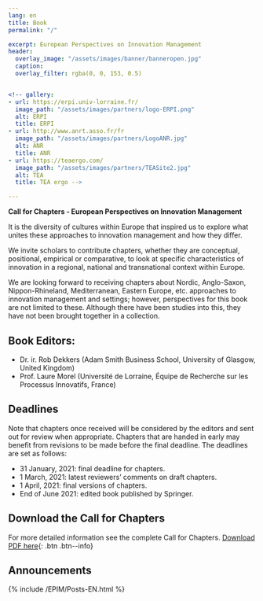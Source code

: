 ```yaml
---
lang: en
title: Book
permalink: "/"

excerpt: European Perspectives on Innovation Management
header:
  overlay_image: "/assets/images/banner/banneropen.jpg"
  caption: 
  overlay_filter: rgba(0, 0, 153, 0.5)


<!-- gallery:
- url: https://erpi.univ-lorraine.fr/
  image_path: "/assets/images/partners/logo-ERPI.png"
  alt: ERPI
  title: ERPI
- url: http://www.anrt.asso.fr/fr
  image_path: "/assets/images/partners/LogoANR.jpg"
  alt: ANR
  title: ANR
- url: https://teaergo.com/
  image_path: "/assets/images/partners/TEASite2.jpg"
  alt: TEA
  title: TEA ergo -->

---
```



**Call for Chapters - European Perspectives on Innovation Management**

It is the diversity of cultures within Europe that inspired us to explore what unites these approaches to innovation management and how they differ.  

We invite scholars to contribute chapters, whether they are conceptual, positional, empirical or comparative, to look at specific characteristics of innovation in a regional, national and transnational context within Europe. 

We are looking forward to receiving chapters about Nordic, Anglo-Saxon, Nippon-Rhineland, Mediterranean, Eastern Europe, etc. approaches to innovation management and settings; however, perspectives for this book are not limited to these.  Although there have been studies into this, they have not been brought together in a collection.


## Book Editors:
- Dr. ir. Rob Dekkers (Adam Smith Business School, University of Glasgow, United Kingdom)
- Prof. Laure Morel (Université de Lorraine, Équipe de Recherche sur les Processus Innovatifs, France)


## Deadlines
Note that chapters once received will be considered by the editors and sent out for review when appropriate. Chapters that are handed in early may benefit from revisions to be made before the final deadline. The deadlines are set as follows:
- 31 January, 2021: final deadline for chapters.
- 1 March, 2021: latest reviewers’ comments on draft chapters.
- 1 April, 2021: final versions of chapters.
- End of June 2021: edited book published by Springer.

## Download the Call for Chapters
For more detailed information see the complete Call for Chapters.
[Download PDF here](/EPIM/assets/uploads/Call_for_Chapters_European_Perspectives_Innovation_Version_2020-24_AMENDED.pdf){: .btn .btn--info} 



<!-- If you want to display the new or announcements here  -->
## Announcements


{% include /EPIM/Posts-EN.html %}

